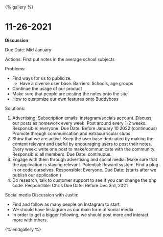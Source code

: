 {% gallery %}

# 11-26-2021


**Discussion**

Due Date: Mid January

Actions: First put notes in the average school subjects

Problems: 



* Find ways for us to publicize. 
  * Have a diverse user base. Barriers: Schools, age groups
* Continue the usage of our product
* Make sure that people are posting the notes onto the site
* How to customize our own features onto Buddyboss

Solutions:



1. Advertising:                                                                                                            Subscription emails, instagram/socials account. Discuss our posts as homework every week.                                                                                                                             Post around every 1-2 weeks.                                                                                                     Responsible: everyone.                                                                                                     Due Date: Before January 10 2022 (continuous)                                                    Promote through communication and extracurricular clubs.    
2. Show that we are active. Keep the user base dedicated by making the content relevant and useful by encouraging users to post their notes.                                                      Every week: write one post to make/communicate with the community.         Responsible: all members.                                                                                                                                                  Due Date: continuous.            
3. Engage with them through advertising and social media. Make sure that the application is staying relevant. Potential: Reward system. Find a plug in or code ourselves.                                                                                                                        Responsible: Everyone.                                                                                                                        Due Date: (starts after we publish our application.)
4. Do research, talk to customer support to see if you can change the php code.      Responsible: Chris                                                                                                         Due Date: Before Dec 3rd, 2021                                                                                                                                                                                                                                        

Social media Discussion with Justin:



* Find and follow as many people on Instagram to start.
* We should have Instagram as our main form of social media.
* In order to get a bigger following, we should post more and interact more with others.

{% endgallery %}